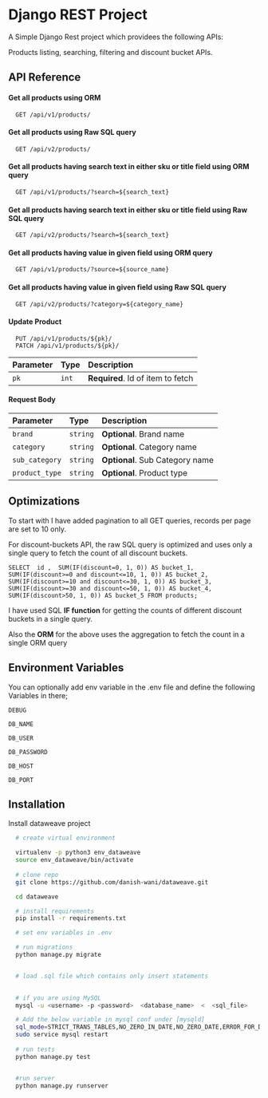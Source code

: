 
# Django REST Project

A Simple Django Rest project which providees the following APIs:

Products listing, searching, filtering and discount bucket APIs.


## API Reference

#### Get all products using ORM

```http
  GET /api/v1/products/
```

#### Get all products using Raw SQL query

```http
  GET /api/v2/products/
```


#### Get all products having search text in either sku or title field using ORM query

```http
  GET /api/v1/products/?search=${search_text}
```

#### Get all products having search text in either sku or title field using Raw SQL query

```http
  GET /api/v2/products/?search=${search_text}
```


#### Get all products having value in given field using ORM query

```http
  GET /api/v1/products/?source=${source_name}
```

#### Get all products having value in given field using Raw SQL query

```http
  GET /api/v2/products/?category=${category_name}
```





#### Update Product

```http
  PUT /api/v1/products/${pk}/
  PATCH /api/v1/products/${pk}/
```

| Parameter | Type     | Description                       |
| :-------- | :------- | :-------------------------------- |
| `pk`      | `int` | **Required**. Id of item to fetch |


#### Request Body

| Parameter | Type     | Description                       |
| :-------- | :------- | :-------------------------------- |
| `brand`      | `string` | **Optional**. Brand name |
| `category`      | `string` | **Optional**. Category name |
| `sub_category`      | `string` | **Optional**. Sub Category name |
| `product_type`      | `string` | **Optional**. Product type |



  
## Optimizations

To start with I have added pagination to all GET queries, records per page are set to 10 only.

For discount-buckets API, the raw SQL query is optimized and uses only a single query to fetch the count of all discount buckets.

`SELECT  id ,  SUM(IF(discount=0, 1, 0)) AS bucket_1, SUM(IF(discount>=0 and discount<=10, 1, 0)) AS bucket_2, SUM(IF(discount>=10 and discount<=30, 1, 0)) AS bucket_3, SUM(IF(discount>=30 and discount<=50, 1, 0)) AS bucket_4, 
SUM(IF(discount>50, 1, 0)) AS bucket_5 FROM products;`


I have used SQL **IF function** for getting the counts of different discount buckets in a single query.


Also the **ORM** for the above uses the aggregation to fetch the count in a single ORM query
## Environment Variables

You can optionally add env variable in the .env file and define the following Variables in there;

`DEBUG`

`DB_NAME`

`DB_USER`

`DB_PASSWORD`

`DB_HOST`

`DB_PORT`

  
## Installation 

Install dataweave project

```bash 
  # create virtual environment 

  virtualenv -p python3 env_dataweave
  source env_dataweave/bin/activate
  
  # clone repo
  git clone https://github.com/danish-wani/dataweave.git

  cd dataweave

  # install requirements
  pip install -r requirements.txt

  # set env variables in .env

  # run migrations
  python manage.py migrate


  # load .sql file which contains only insert statements

  
  # if you are using MySQL
  mysql -u <username> -p <password>  <database_name>  <  <sql_file>

  # Add the below variable in mysql conf under [mysqld]
  sql_mode=STRICT_TRANS_TABLES,NO_ZERO_IN_DATE,NO_ZERO_DATE,ERROR_FOR_DIVISION_BY_ZERO,NO_ENGINE_SUBSTITUTION
  sudo service mysql restart
  
  # run tests
  python manage.py test


  #run server
  python manage.py runserver

  
```
    
